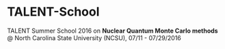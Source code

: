 # TALENT-School
TALENT Summer School 2016 on __Nuclear Quantum Monte Carlo methods__
@ North Carolina State University (NCSU), 07/11 - 07/29/2016
